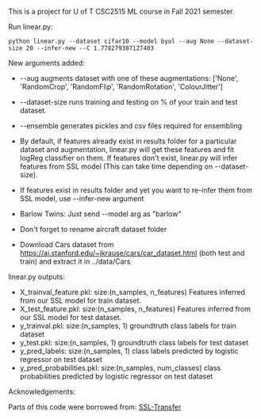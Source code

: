 This is a project for U of T CSC2515 ML course in Fall 2021 semester.

Run linear.py:
```
python linear.py --dataset cifar10 --model byol --aug None --dataset-size 20 --infer-new --C 1.778279387127403
```
New arguments added:

* --aug augments dataset with one of these augmentations: ['None', 'RandomCrop', 'RandomFlip', 'RandomRotation', 'ColourJitter']

* --dataset-size runs training and testing on <dataset-size> % of your train and test dataset.

* --ensemble generates pickles and csv files required for ensembling

* By default, if features already exist in results folder for a particular dataset and augmentation, 
linear.py will get these features and fit logReg classifier on them. 
If features don't exist, linear.py will infer features from SSL model (This can take time depending on --dataset-size). 

* If features exist in results folder and yet you want to re-infer them from SSL model, use --infer-new argument

* Barlow Twins: Just send --model arg as "barlow"

* Don't forget to rename aircraft dataset folder

* Download Cars dataset from https://ai.stanford.edu/~jkrause/cars/car_dataset.html (both test and train) and extract it in ../data/Cars



linear.py outputs:

* X_trainval_feature.pkl: size:(n_samples, n_features) Features inferred from our SSL model for train dataset.
* X_test_feature.pkl: size:(n_samples, n_features) Features inferred from our SSL model for test dataset.
* y_trainval.pkl: size:(n_samples, 1) groundtruth class labels for train dataset
* y_test.pkl: size:(n_samples, 1) groundtruth class labels for test dataset
* y_pred_labels: size:(n_samples, 1) class labels predicted by logistic regressor on test dataset
* y_pred_probabilities.pkl: size:(n_samples, num_classes) class probabilities predicted by logistic regressor on test dataset

Acknowledgements:

Parts of this code were borrowed from: [SSL-Transfer](https://github.com/linusericsson/ssl-transfer.git)

